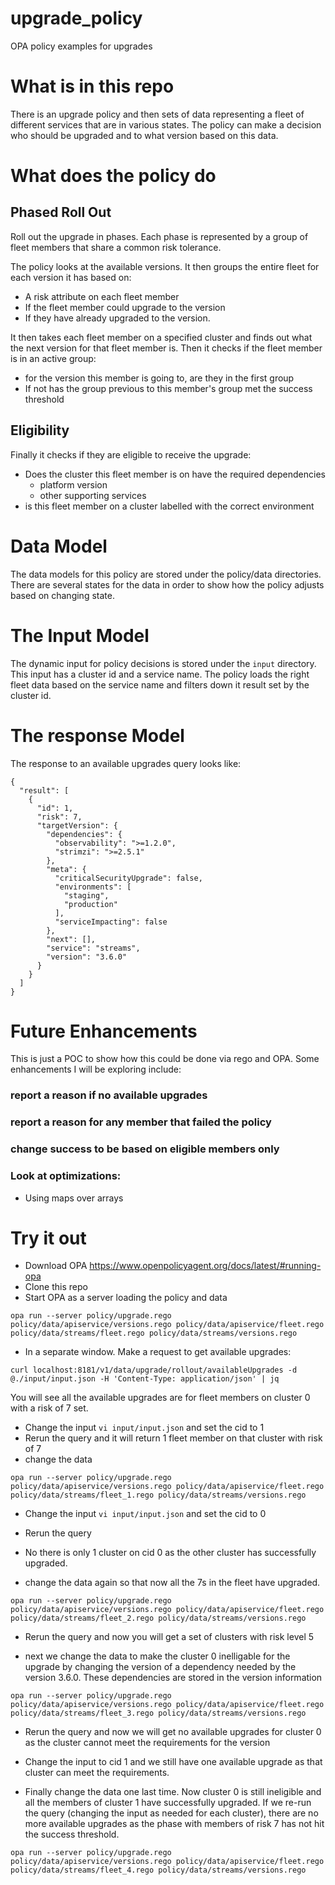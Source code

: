 # upgrade_policy
OPA policy examples for upgrades




# What is in this repo

There is an upgrade policy and then sets of data representing a fleet of different services that are in various states. The policy 
can make a decision who should be upgraded and to what version based on this data.


# What does the policy do

## Phased Roll Out

Roll out the upgrade in phases. Each phase is represented by a group of fleet members that share a common risk tolerance.

The policy looks at the available versions. It then groups the entire fleet for each version it has based on:
 - A risk attribute on each fleet member 
 - If the fleet member could upgrade to the version 
 - If they have already upgraded to the version. 

It then takes each fleet member on a specified cluster and finds out what the next version for that fleet member is. Then it checks
if the fleet member is in an active group:
- for the version this member is going to, are they in the first group
- If not has the group previous to this member's group met the success threshold


## Eligibility
Finally it checks if they are eligible to receive the upgrade:

- Does the cluster this fleet member is on have the required dependencies
  - platform version
  - other supporting services
- is this fleet member on a cluster labelled with the correct environment 


# Data Model
The data models for this policy are stored under the policy/data directories. There are several states for the data in order to show 
how the policy adjusts based on changing state.


# The Input Model
The dynamic input for policy decisions is stored under the `input` directory. This input has a cluster id and a service name. The policy loads the right fleet data based on the service name and filters down it result set by the cluster id.

# The response Model
The response to an available upgrades query looks like:
```
{
  "result": [
    {
      "id": 1,
      "risk": 7,
      "targetVersion": {
        "dependencies": {
          "observability": ">=1.2.0",
          "strimzi": ">=2.5.1"
        },
        "meta": {
          "criticalSecurityUpgrade": false,
          "environments": [
            "staging",
            "production"
          ],
          "serviceImpacting": false
        },
        "next": [],
        "service": "streams",
        "version": "3.6.0"
      }
    }
  ]
}
```


# Future Enhancements
This is just a POC to show how this could be done via rego and OPA. Some enhancements I will be exploring include:

### report a reason if no available upgrades
### report a reason for any member that failed the policy
### change success to be based on eligible members only
### Look at optimizations:
- Using maps over arrays

# Try it out

- Download OPA https://www.openpolicyagent.org/docs/latest/#running-opa
- Clone this repo
- Start OPA as a server loading the policy and data

` opa run --server policy/upgrade.rego policy/data/apiservice/versions.rego policy/data/apiservice/fleet.rego policy/data/streams/fleet.rego policy/data/streams/versions.rego `

- In a separate window. Make a request to get available upgrades:

` curl localhost:8181/v1/data/upgrade/rollout/availableUpgrades -d @./input/input.json -H 'Content-Type: application/json' | jq `

You will see all the available upgrades are for fleet members on cluster 0 with a risk of 7 set.

- Change the input ` vi input/input.json ` and set the cid to 1
- Rerun the query and it will return 1 fleet member on that cluster with risk of 7
- change the data

` opa run --server policy/upgrade.rego policy/data/apiservice/versions.rego policy/data/apiservice/fleet.rego policy/data/streams/fleet_1.rego policy/data/streams/versions.rego `

- Change the input ` vi input/input.json ` and set the cid to 0
- Rerun the query
- No there is only 1 cluster on cid 0 as the other cluster has successfully upgraded.


- change the data again so that now all the 7s in the fleet have upgraded.

` opa run --server policy/upgrade.rego policy/data/apiservice/versions.rego policy/data/apiservice/fleet.rego policy/data/streams/fleet_2.rego policy/data/streams/versions.rego `

- Rerun the query and now you will get a set of clusters with risk level 5

- next we change the data to make the cluster 0 inelligable for the upgrade by changing the version of a dependency needed by the version 3.6.0. These dependencies are stored in the version information

` opa run --server policy/upgrade.rego policy/data/apiservice/versions.rego policy/data/apiservice/fleet.rego policy/data/streams/fleet_3.rego policy/data/streams/versions.rego `

- Rerun the query and now we will get no available upgrades for cluster 0 as the cluster cannot meet the requirements for the version

- Change the input to cid 1 and we still have one available upgrade as that cluster can meet the requirements.

- Finally change the data one last time. Now cluster 0 is still ineligible and all the members of cluster 1 have successfully upgraded. If we re-run the query (changing the input as needed for each cluster), there are no more available upgrades as the phase with members of risk 7 has not hit the success threshold.

` opa run --server policy/upgrade.rego policy/data/apiservice/versions.rego policy/data/apiservice/fleet.rego policy/data/streams/fleet_4.rego policy/data/streams/versions.rego `

